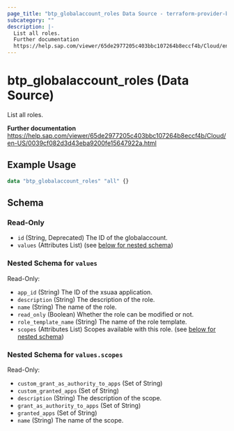 ```yaml
---
page_title: "btp_globalaccount_roles Data Source - terraform-provider-btp"
subcategory: ""
description: |-
  List all roles.
  Further documentation
  https://help.sap.com/viewer/65de2977205c403bbc107264b8eccf4b/Cloud/en-US/0039cf082d3d43eba9200fe15647922a.html
---
```


# btp_globalaccount_roles (Data Source)

List all roles.

__Further documentation__
https://help.sap.com/viewer/65de2977205c403bbc107264b8eccf4b/Cloud/en-US/0039cf082d3d43eba9200fe15647922a.html

## Example Usage

```terraform
data "btp_globalaccount_roles" "all" {}
```

<!-- schema generated by tfplugindocs -->
## Schema

### Read-Only

- `id` (String, Deprecated) The ID of the globalaccount.
- `values` (Attributes List) (see [below for nested schema](#nestedatt--values))

<a id="nestedatt--values"></a>
### Nested Schema for `values`

Read-Only:

- `app_id` (String) The ID of the xsuaa application.
- `description` (String) The description of the role.
- `name` (String) The name of the role.
- `read_only` (Boolean) Whether the role can be modified or not.
- `role_template_name` (String) The name of the role template.
- `scopes` (Attributes List) Scopes available with this role. (see [below for nested schema](#nestedatt--values--scopes))

<a id="nestedatt--values--scopes"></a>
### Nested Schema for `values.scopes`

Read-Only:

- `custom_grant_as_authority_to_apps` (Set of String)
- `custom_granted_apps` (Set of String)
- `description` (String) The description of the scope.
- `grant_as_authority_to_apps` (Set of String)
- `granted_apps` (Set of String)
- `name` (String) The name of the scope.